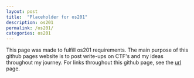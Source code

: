 ```yaml
---
layout: post
title:  "Placeholder for os201"
description: os201
permalink: /os201/
categories: os201
---
```


This page was made to fulfill os201 requirements. The main purpose of this github pages website is to post write-ups on CTF's and my ideas throughout my journey. For links throughout this github page, see the [url](URLs/) page.
